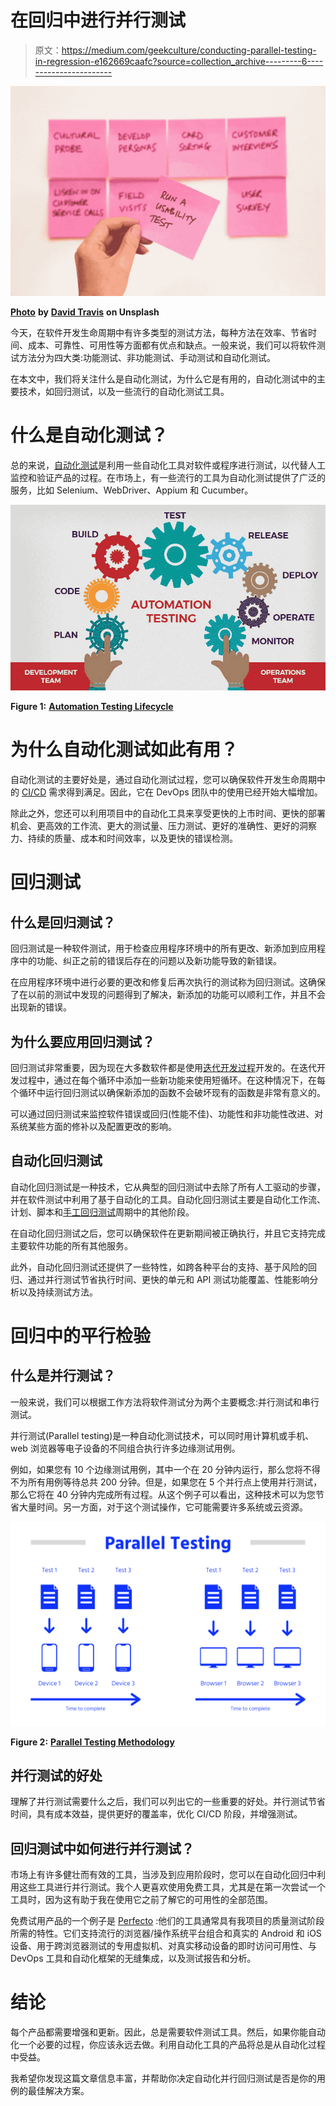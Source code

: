 # 在回归中进行并行测试

> 原文：<https://medium.com/geekculture/conducting-parallel-testing-in-regression-e162669caafc?source=collection_archive---------6----------------------->

![](img/f0639cb100f8b9feaa394c890a8cd075.png)

[**Photo**](https://unsplash.com/photos/WC6MJ0kRzGw) **by** [**David Travis**](https://unsplash.com/photos/WC6MJ0kRzGw) **on Unsplash**

今天，在软件开发生命周期中有许多类型的测试方法，每种方法在效率、节省时间、成本、可靠性、可用性等方面都有优点和缺点。一般来说，我们可以将软件测试方法分为四大类:功能测试、非功能测试、手动测试和自动化测试。

在本文中，我们将关注什么是自动化测试，为什么它是有用的，自动化测试中的主要技术，如回归测试，以及一些流行的自动化测试工具。

# 什么是自动化测试？

总的来说，[自动化测试](https://www.guru99.com/automation-testing.html)是利用一些自动化工具对软件或程序进行测试，以代替人工监控和验证产品的过程。在市场上，有一些流行的工具为自动化测试提供了广泛的服务，比如 Selenium、WebDriver、Appium 和 Cucumber。

![](img/5284f0b1f3015d1e3e3a71a62c2b4490.png)

**Figure 1:** [**Automation Testing Lifecycle**](https://techoptimals.com/how-to-increase-test-coverage-with-automation-testing/)

# 为什么自动化测试如此有用？

自动化测试的主要好处是，通过自动化测试过程，您可以确保软件开发生命周期中的 [CI/CD](https://www.atlassian.com/continuous-delivery/software-testing) 需求得到满足。因此，它在 DevOps 团队中的使用已经开始大幅增加。

除此之外，您还可以利用项目中的自动化工具来享受更快的上市时间、更快的部署机会、更高效的工作流、更大的测试量、压力测试、更好的准确性、更好的洞察力、持续的质量、成本和时间效率，以及更快的错误检测。

# 回归测试

## 什么是回归测试？

回归测试是一种软件测试，用于检查应用程序环境中的所有更改、新添加到应用程序中的功能、纠正之前的错误后存在的问题以及新功能导致的新错误。

在应用程序环境中进行必要的更改和修复后再次执行的测试称为回归测试。这确保了在以前的测试中发现的问题得到了解决，新添加的功能可以顺利工作，并且不会出现新的错误。

## 为什么要应用回归测试？

回归测试非常重要，因为现在大多数软件都是使用[迭代开发过程](https://www.indeed.com/career-advice/career-development/iterative-process)开发的。在迭代开发过程中，通过在每个循环中添加一些新功能来使用短循环。在这种情况下，在每个循环中运行回归测试以确保新添加的函数不会破坏现有的函数是非常有意义的。

可以通过回归测试来监控软件错误或回归(性能不佳)、功能性和非功能性改进、对系统某些方面的修补以及配置更改的影响。

## 自动化回归测试

自动化回归测试是一种技术，它从典型的回归测试中去除了所有人工驱动的步骤，并在软件测试中利用了基于自动化的工具。自动化回归测试主要是自动化工作流、计划、脚本和[手工回归测试](https://blog.qasource.com/resources/what-is-manual-regression-testing-how-can-you-optimize-your-test-cases)周期中的其他阶段。

在自动化回归测试之后，您可以确保软件在更新期间被正确执行，并且它支持完成主要软件功能的所有其他服务。

此外，自动化回归测试还提供了一些特性，如跨各种平台的支持、基于风险的回归、通过并行测试节省执行时间、更快的单元和 API 测试功能覆盖、性能影响分析以及持续测试方法。

# 回归中的平行检验

## 什么是并行测试？

一般来说，我们可以根据工作方法将软件测试分为两个主要概念:并行测试和串行测试。

并行测试(Parallel testing)是一种自动化测试技术，可以同时用计算机或手机、web 浏览器等电子设备的不同组合执行许多边缘测试用例。

例如，如果您有 10 个边缘测试用例，其中一个在 20 分钟内运行，那么您将不得不为所有用例等待总共 200 分钟。但是，如果您在 5 个并行点上使用并行测试，那么它将在 40 分钟内完成所有过程。从这个例子可以看出，这种技术可以为您节省大量时间。另一方面，对于这个测试操作，它可能需要许多系统或云资源。

![](img/8a16411728a824e2a26b26eeaf5f3078.png)

**Figure 2:** [**Parallel Testing Methodology**](https://bitbar.com/blog/parallel-testing-what-it-is-and-why-you-should-adopt-it/)

## 并行测试的好处

理解了并行测试需要什么之后，我们可以列出它的一些重要的好处。并行测试节省时间，具有成本效益，提供更好的覆盖率，优化 CI/CD 阶段，并增强测试。

## 回归测试中如何进行并行测试？

市场上有许多健壮而有效的工具，当涉及到应用阶段时，您可以在自动化回归中利用这些工具进行并行测试。我个人更喜欢使用免费工具，尤其是在第一次尝试一个工具时，因为这有助于我在使用它之前了解它的可用性的全部范围。

免费试用产品的一个例子是 [Perfecto](https://www.perfecto.io/) :他们的工具通常具有我项目的质量测试阶段所需的特性。它们支持流行的浏览器/操作系统平台组合和真实的 Android 和 iOS 设备、用于跨浏览器测试的专用虚拟机、对真实移动设备的即时访问可用性、与 DevOps 工具和自动化框架的无缝集成，以及测试报告和分析。

# 结论

每个产品都需要增强和更新。因此，总是需要软件测试工具。然后，如果你能自动化一个必要的过程，你应该永远去做。利用自动化工具的产品将总是从自动化过程中受益。

我希望你发现这篇文章信息丰富，并帮助你决定自动化并行回归测试是否是你的用例的最佳解决方案。